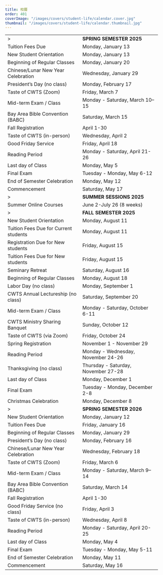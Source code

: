 ```yaml
---
title: 校曆
order: 401
coverImage: "/images/covers/student-life/calendar.cover.jpg"
thumbnail: "/images/covers/student-life/calendar.thumbnail.jpg"
---
```


<style>
    table thead {
        display: none;
    }
    td[colspan] {
        padding-top: 1.5rem;
    }
</style>

|                                        |                                          |
| -------------------------------------- | ---------------------------------------- |
| >                                      | **SPRING SEMESTER 2025**                 |
| Tuition Fees Due                       | Monday, January 13                       |
| New Student Orientation                | Monday, January 13                       |
| Beginning of Regular Classes           | Monday, January 20                       |
| Chinese/Lunar New Year Celebration     | Wednesday, January 29                    |
| President’s Day (no class)             | Monday, February 17                      |
| Taste of CWTS (Zoom)                   | Friday, March 7                          |
| Mid-term Exam / Class                  | Monday - Saturday, March 10–15           |
| Bay Area Bible Convention (BABC)       | Saturday, March 15                       |
| Fall Registration                      | April 1-30                               |
| Taste of CWTS (in-person)              | Wednesday, April 2                       |
| Good Friday Service                    | Friday, April 18                         |
| Reading Period                         | Monday - Saturday, April 21-26           |
| Last day of Class                      | Monday, May 5                            |
| Final Exam                             | Tuesday - Monday, May 6-12               |
| End of Semester Celebration            | Monday, May 12                           |
| Commencement                           | Saturday, May 17                         |
| >                                      | **SUMMER SESSIONS 2025**                 |
| Summer Online Courses                  | June 2-July 26 (8 weeks)                 |
| >                                      | **FALL SEMESTER 2025**                   |
| New Student Orientation                | Monday, August 11                        |
| Tuition Fees Due for Current students  | Monday, August 11                        |
| Registration Due for New students      | Friday, August 15                        |
| Tuition Fees Due for New students      | Friday, August 15                        |
| Seminary Retreat                       | Saturday, August 16                      |
| Beginning of Regular Classes           | Monday, August 18                        |
| Labor Day (no class)                   | Monday, September 1                      |
| CWTS Annual Lectureship  (no class)    | Saturday, September 20                   |
| Mid-term Exam / Class                  | Monday - Saturday, October 6-11          |
| CWTS Ministry Sharing Banquet          | Sunday, October 12                       |
| Taste of CWTS (via Zoom)               | Friday, October 24                       |
| Spring Registration                    | November 1 - November 29                 |
| Reading Period                         | Monday - Wednesday, November 24-26       |
| Thanksgiving (no class)                | Thursday - Saturday, November 27-28      |
| Last day of Class                      | Monday, December 1                       |
| Final Exam                             | Tuesday - Monday, December 2-8           |
| Christmas Celebration                  | Monday, December 8                       |
| >                                      | **SPRING SEMESTER 2026**                 |
| New Student Orientation                | Monday, January 12                       |
| Tuition Fees Due                       | Friday, January 16                       |
| Beginning of Regular Classes           | Monday, January 29                       |
| President’s Day (no class)             | Monday, February 16                      |
| Chinese/Lunar New Year Celebration     | Wednesday, February 18                   |
| Taste of CWTS (Zoom)                   | Friday, March 6                          |
| Mid-term Exam / Class                  | Monday - Saturday, March 9–14            |
| Bay Area Bible Convention (BABC)       | Saturday, March 14                       |
| Fall Registration                      | April 1-30                               |
| Good Friday Service (no class)         | Friday, April 3                          |
| Taste of CWTS (in-person)              | Wednesday, April 8                       |
| Reading Period                         | Monday - Saturday, April 20-25           |
| Last day of Class                      | Monday, May 4                            |
| Final Exam                             | Tuesday - Monday, May 5-11               |
| End of Semester Celebration            | Monday, May 11                           |
| Commencement                           | Saturday, May 16                         |